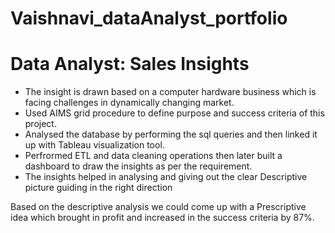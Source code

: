 # Vaishnavi_dataAnalyst_portfolio

# Data Analyst: Sales Insights
 * The insight is drawn based on a computer hardware business which is facing challenges in dynamically changing market.
 * Used AIMS grid procedure to define purpose and success criteria of this project. 
 * Analysed the database by performing the sql queries and then linked it up with Tableau visualization tool.
 * Perfrormed ETL and data cleaning operations then later built a dashboard to draw the insights as per the requirement.
 * The insights helped in analysing and giving out the clear Descriptive picture guiding in the right direction

Based on the descriptive analysis we could come up with a Prescriptive idea which brought in profit and increased in the success criteria by 87%. 
 
